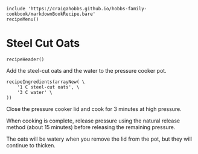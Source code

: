 ~~~ markdown-script
include 'https://craigahobbs.github.io/hobbs-family-cookbook/markdownBookRecipe.bare'
recipeMenu()
~~~

# Steel Cut Oats

~~~ markdown-script
recipeHeader()
~~~

Add the steel-cut oats and the water to the pressure cooker pot.

~~~ markdown-script
recipeIngredients(arrayNew( \
    '1 C steel-cut oats', \
    '3 C water' \
))
~~~

Close the pressure cooker lid and cook for 3 minutes at high pressure.

When cooking is complete, release pressure using the natural release method (about 15 minutes)
before releasing the remaining pressure.

The oats will be watery when you remove the lid from the pot, but they will continue to thicken.
